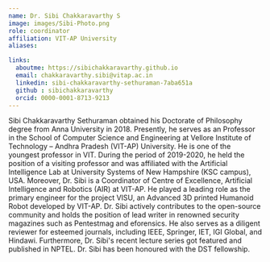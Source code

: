 ```yaml
---
name: Dr. Sibi Chakkaravarthy S
image: images/Sibi-Photo.png
role: coordinator
affiliation: VIT-AP University
aliases:

links:
  aboutme: https://sibichakkaravarthy.github.io
  email: chakkaravarthy.sibi@vitap.ac.in
  linkedin: sibi-chakkaravarthy-sethuraman-7aba651a
  github : sibichakkaravarthy
  orcid: 0000-0001-8713-9213
---
```


Sibi Chakkaravarthy Sethuraman obtained his Doctorate of Philosophy degree from Anna University in 2018. Presently, he serves as an Professor in the School of Computer Science and Engineering at Vellore Institute of Technology – Andhra Pradesh (VIT-AP) University. He is one of the youngest professor in VIT. During the period of 2019-2020, he held the position of a visiting professor and was affiliated with the Artificial Intelligence Lab at University Systems of New Hampshire (KSC campus), USA. Moreover, Dr. Sibi is a Coordinator of Centre of Excellence, Artificial Intelligence and Robotics (AIR) at VIT-AP. He played a leading role as the primary engineer for the project VISU, an Advanced 3D printed Humanoid Robot developed by VIT-AP. Dr. Sibi actively contributes to the open-source community and holds the position of lead writer in renowned security magazines such as Pentestmag and eforensics. He also serves as a diligent reviewer for esteemed journals, including IEEE, Springer, IET, IGI Global, and Hindawi. Furthermore, Dr. Sibi's recent lecture series got featured and published in NPTEL. Dr. Sibi has been honoured with the DST fellowship.
